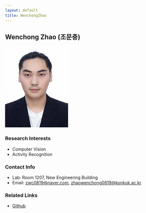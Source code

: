```yaml
---
layout: default
title: WenchongZhao
---
```


## Wenchong Zhao (조문충)
![alt_text](./profile-zhaowc_small.jpg)

### Research Interests 
* Computer Vision
* Activity Recognition

### Contact Info
* Lab: Room 1207, New Engineering Building
* Email: zwc0819@naver.com, zhaowenchong0819@konkuk.ac.kr

### Related Links
* [Github](https://github.com/zwc819konkuk)
